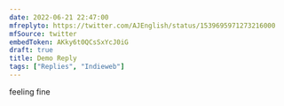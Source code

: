 ```yaml
---
date: 2022-06-21 22:47:00
mfreplyto: https://twitter.com/AJEnglish/status/1539695971273216000
mfSource: twitter
embedToken: AKky6t0QCsSxYcJ0iG
draft: true
title: Demo Reply
tags: ["Replies", "Indieweb"]
---
```


feeling fine